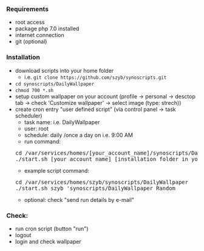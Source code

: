 

### Requirements
* root access
* package php 7.0 installed
* internet connection
* git (optional)

### Installation
* download scripts into your home folder
  * i.e. `git clone https://github.com/szyb/synoscripts.git`
* `cd synoscripts/DailyWallpaper`
* `chmod 700 *.sh`
* setup custom wallpaper on your account (profile -> personal -> desctop tab -> check 'Customize wallpaper' -> select image (type: strech))
* create cron entry "user defined script" (via control panel -> task scheduler)
  * task name: i.e. DailyWallpaper
  * user: root
  * schedule: daily /once a day on i.e. 9:00 AM
  * run command:
  <pre>
  cd /var/services/homes/[your_account_name]/synoscripts/DailyWallpaper
  ./start.sh [your_account_name] [installation_folder_in_your_home_folder] [Bing|Unsplash|Random]
  </pre>
  * example script command:
  <pre>
  cd /var/services/homes/szyb/synoscripts/DailyWallpaper
  ./start.sh szyb 'synoscripts/DailyWallpaper Random
  </pre>
  * optional: check "send run details by e-mail"
### Check:
 * run cron script (button "run")
 * logout
 * login and check wallpaper
